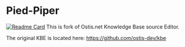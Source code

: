 # Pied-Piper
[![Readme Card](https://github-readme-stats.vercel.app/api/pin/?username=ardonplay&repo=github-readme-stats)](https://github.com/ardonplay/Pied-Piper)
This is fork of Ostis.net Knowledge Base source Editor.

The original KBE is located here: https://github.com/ostis-dev/kbe
